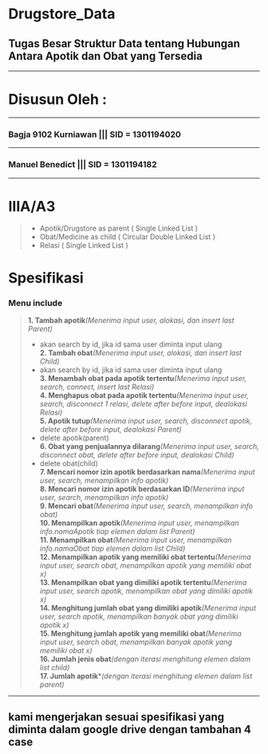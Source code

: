 # Drugstore_Data
## Tugas Besar Struktur Data tentang Hubungan Antara Apotik dan Obat yang Tersedia
-------------------------------------------------------------------------------
# Disusun Oleh : 
-------------------------------------------------------------------------------
### Bagja 9102 Kurniawan   ||| SID = 1301194020 
-------------------------------------------------------------------------------
### Manuel Benedict           ||| SID = 1301194182
-------------------------------------------------------------------------------
# IIIA/A3
>- Apotik/Drugstore as parent ( Single Linked List )
>- Obat/Medicine as child ( Circular Double Linked List )
>- Relasi ( Single Linked List )
# Spesifikasi
### Menu include
>**1. Tambah apotik**_(Menerima input user, alokasi, dan insert last Parent)_<br>
>- akan search by id, jika id sama user diminta input ulang<br>
>**2. Tambah obat**_(Menerima input user, alokasi, dan insert last Child)_<br>
>- akan search by id, jika id sama user diminta input ulang<br>
>**3. Menambah obat pada apotik tertentu**_(Menerima input user, search, connect, insert last Relasi)_<br>
>**4. Menghapus obat pada apotik tertentu**_(Menerima input user, search, disconnect 1 relasi, delete after before input, dealokasi Relasi)_<br>
>**5. Apotik tutup**_(Menerima input user, search, disconnect apotik, delete after before input, dealokasi Parent)_<br>
>- delete apotik(parent)<br>
>**6. Obat yang penjualannya dilarang**_(Menerima input user, search, disconnect obat, delete after before input, dealokasi Child)_<br>
>- delete obat(child)<br>
>**7. Mencari nomor izin apotik berdasarkan nama**_(Menerima input user, search, menampilkan info apotik)_<br>
>**8. Mencari nomor izin apotik berdasarkan ID**_(Menerima input user, search, menampilkan info apotik)_<br>
>**9. Mencari obat**_(Menerima input user, search, menampilkan info obat)_<br>
>**10. Menampilkan apotik**_(Menerima input user, menampilkan info.namaApotik tiap elemen dalam list Parent)_<br>
>**11. Menampilkan obat**_(Menerima input user, menampilkan info.namaObat tiap elemen dalam list Child)_<br>
>**12. Menampilkan apotik yang memiliki obat tertentu**_(Menerima input user, search obat, menampilkan apotik yang memiliki obat x)_<br>
>**13. Menampilkan obat yang dimiliki apotik tertentu**_(Menerima input user, search apotik, menampilkan obat yang dimiliki apotik x)_<br>
>**14. Menghitung jumlah obat yang dimiliki apotik**_(Menerima input user, search apotik, menampilkan banyak obat yang dimiliki apotik x)_<br>
>**15. Menghitung jumlah apotik yang memiliki obat**_(Menerima input user, search obat, menampilkan banyak apotik yang memiliki obat x)_<br>
>**16. Jumlah jenis obat**_(dengan iterasi menghitung elemen dalam list child)_<br>
>**17. Jumlah apotik***_(dengan iterasi menghitung elemen dalam list parent)_<br>
-------------------------------------------------------------------------------
## kami mengerjakan sesuai spesifikasi yang diminta dalam google drive dengan tambahan 4 case
